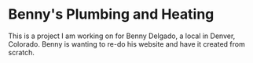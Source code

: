 # Benny's Plumbing and Heating

This is a project I am working on for Benny Delgado, a local in Denver, Colorado. Benny is
wanting to re-do his website and have it created from scratch.

